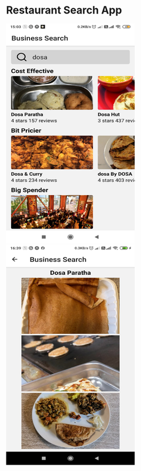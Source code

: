 # Restaurant Search App

<div style="flex-direction:row;">
<img src="https://github.com/javamultiplex/react-native/blob/master/food/home_screen.jpg" width="350" height="600">
<img src="https://github.com/javamultiplex/react-native/blob/master/food/result_show_screen.jpg" width="350" height="600" style="align-self:flex-end;">
<div>
